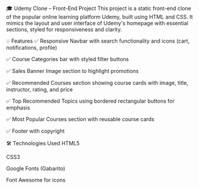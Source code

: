 🎓 Udemy Clone – Front-End Project
This project is a static front-end clone of the popular online learning platform Udemy, built using HTML and CSS. It mimics the layout and user interface of Udemy's homepage with essential sections, styled for responsiveness and clarity.

💡 Features
✅ Responsive Navbar with search functionality and icons (cart, notifications, profile)

✅ Course Categories bar with styled filter buttons

✅ Sales Banner Image section to highlight promotions

✅ Recommended Courses section showing course cards with image, title, instructor, rating, and price

✅ Top Recommended Topics using bordered rectangular buttons for emphasis

✅ Most Popular Courses section with reusable course cards

✅ Footer with copyright

🛠️ Technologies Used
HTML5

CSS3

Google Fonts (Gabarito)

Font Awesome for icons
